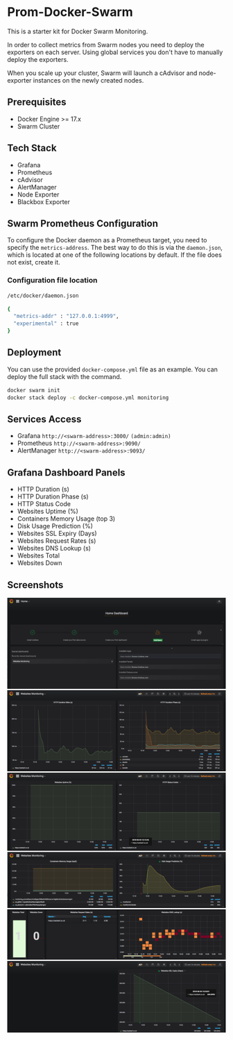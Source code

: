 # Prom-Docker-Swarm

This is a starter kit for Docker Swarm Monitoring.

In order to collect metrics from Swarm nodes you need to deploy the exporters on each server. Using global services you don't have to manually deploy the exporters.

When you scale up your cluster, Swarm will launch a cAdvisor and node-exporter instances on the newly created nodes.

## Prerequisites
 - Docker Engine >= 17.x
 - Swarm Cluster

## Tech Stack
 - Grafana
 - Prometheus
 - cAdvisor
 - AlertManager
 - Node Exporter
 - Blackbox Exporter

## Swarm Prometheus Configuration

To configure the Docker daemon as a Prometheus target, you need to specify the `metrics-address`. The best way to do this is via the `daemon.json`, which is located at one of the following locations by default. If the file does not exist, create it.

### Configuration file location
```bash
/etc/docker/daemon.json
```

```bash
{
  "metrics-addr" : "127.0.0.1:4999",
  "experimental" : true
}
```
## Deployment

You can use the provided `docker-compose.yml` file as an example. You can deploy the full stack with the command.

```bash
docker swarm init
docker stack deploy -c docker-compose.yml monitoring
```

## Services Access
 - Grafana `http://<swarm-address>:3000/` `(admin:admin)`
 - Prometheus `http://<swarm-address>:9090/`
 - AlertManager `http://<swarm-address>:9093/`

## Grafana Dashboard Panels
 - HTTP Duration (s)
 - HTTP Duration Phase (s)
 - HTTP Status Code
 - Websites Uptime (%)
 - Containers Memory Usage (top 3)
 - Disk Usage Prediction (%)
 - Websites SSL Expiry (Days)
 - Websites Request Rates (s)
 - Websites DNS Lookup (s)
 - Websites Total
 - Websites Down

## Screenshots

![Dashboard](./screenshots/screenshot-0.png)
![HTTDuration](./screenshots/screenshot-1.png)
![Website](./screenshots/screenshot-2.png)
![Container](./screenshots/screenshot-3.png)
![DNS](./screenshots/screenshot-4.png)
![SSL](./screenshots/screenshot-5.png)
